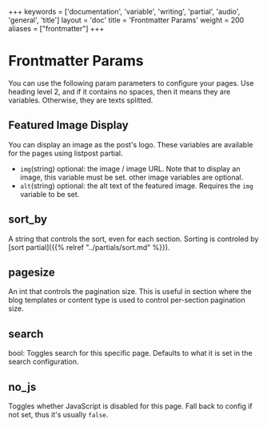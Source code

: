 +++
keywords = ['documentation', 'variable', 'writing', 'partial', 'audio', 'general', 'title']
layout = 'doc'
title = 'Frontmatter Params'
weight = 200
aliases = ["frontmatter"]
+++
# Frontmatter Params
You can use the following param parameters to configure your pages.
Use heading level 2, and if it contains no spaces, then it means they are variables. Otherwise, they are texts splitted.

## Featured Image Display
You can display an image as the post's logo. These variables are available for the pages using listpost partial.
- `img`(string) optional: the image / image URL. Note that to display an image, this variable must be set. other image variables are optional.
- `alt`(string) optional: the alt text of the featured image. Requires the `img` variable to be set.

## sort_by
A string that controls the sort, even for each section. Sorting is controled by [sort partial]({{% relref "../partials/sort.md" %}}).

## pagesize
An int that controls the pagination size. This is useful in section where the blog templates or content type is used to control per-section pagination size.

## search
bool: Toggles search for this specific page. Defaults to what it is set in the search configuration.

## no_js
Toggles whether JavaScript is disabled for this page. Fall back to config if not set, thus it's usually `false`.
